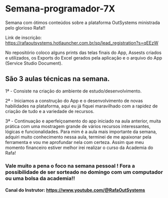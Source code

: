 # Semana-programador-7X

Semana com ótimos conteúdos sobre a plataforma OutSystems ministrada pelo glorioso Rafa!!

Link de inscrição: https://rafaoutsystems.hotlauncher.com.br/sp/lead_registration?s=qEEzW

No repositório coloco alguns prints das telas finais do App, Assests criados e utilizados, os Exports do Excel gerados pela aplicação e o arquivo do App (Service Studio Document).

## São 3 aulas técnicas na semana.

1ª - Consiste na criação do ambiente de estudo/desenvolvimento.

2ª - Iniciamos a construção do App e o desenvolvimento de novas habilidades na plataforma, aqui eu já fiquei maravilhado com a rapidez de criação de tudo e a variedade de recursos.

3ª - Continuação e aperfeiçoamento do app iniciado na aula anterior, muita prática com uma mostragem grande de vários recursos interessantes, lógicas e funcionalidades. Para mim é a aula mais importante da semana, adquiri muito conhecimento nessa aula, terminei de me apaixonar pela ferramenta e vou me aprofundar nela com certeza. Assim que meu momento financeiro estiver melhor irei realizar o curso da Academia do Rafa!

### Vale muito a pena o foco na semana pessoal ! Fora a possibilidade de ser sorteado no domingo com um computador ou uma bolsa da academia!! 

#### Canal do Instrutor:  https://www.youtube.com/@RafaOutSystems